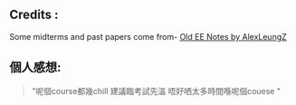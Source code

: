 ## Credits :
Some midterms and past papers come from- [Old EE Notes by AlexLeungZ](https://drive.google.com/drive/folders/1gQkx-rWZR4MAYt6qP6bYQ3HV21hq-Sji?usp=sharing )  
## 個人感想:
> "呢個course都幾chill 建議臨考試先溫 唔好哂太多時間喺呢個couese "
